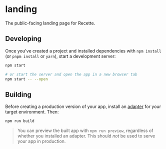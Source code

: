 # landing

The public-facing landing page for Recette.

## Developing

Once you've created a project and installed dependencies with `npm install` (or
`pnpm install` or `yarn`), start a development server:

```bash
npm start

# or start the server and open the app in a new browser tab
npm start -- --open
```

## Building

Before creating a production version of your app, install an
[adapter](https://kit.svelte.dev/docs#adapters) for your target environment. 
Then:

```bash
npm run build
```

> You can preview the built app with `npm run preview`, regardless of whether
> you installed an adapter. This should _not_ be used to serve your app in
> production.
